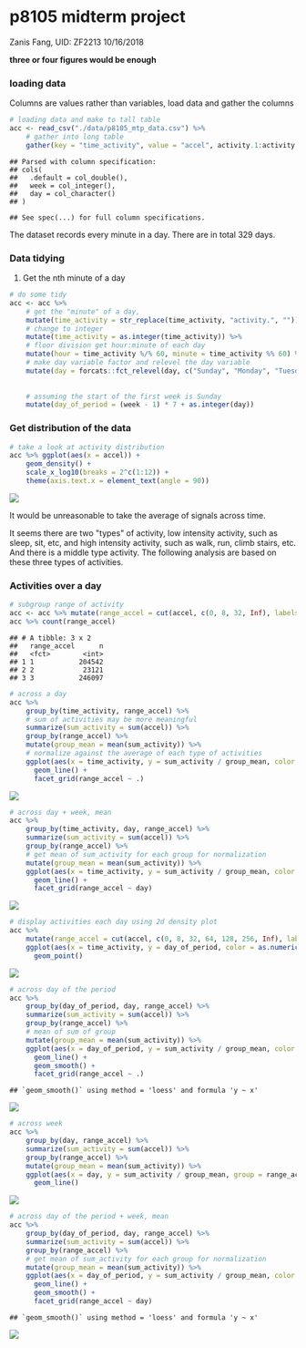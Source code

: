 p8105 midterm project
================
Zanis Fang, UID: ZF2213
10/16/2018

**three or four figures would be enough**

### loading data

Columns are values rather than variables, load data and gather the columns

``` r
# loading data and make to tall table
acc <- read_csv("./data/p8105_mtp_data.csv") %>% 
    # gather into long table
    gather(key = "time_activity", value = "accel", activity.1:activity.1440)
```

    ## Parsed with column specification:
    ## cols(
    ##   .default = col_double(),
    ##   week = col_integer(),
    ##   day = col_character()
    ## )

    ## See spec(...) for full column specifications.

The dataset records every minute in a day. There are in total 329 days.

### Data tidying

1.  Get the nth minute of a day

``` r
# do some tidy
acc <- acc %>% 
    # get the "minute" of a day, 
    mutate(time_activity = str_replace(time_activity, "activity.", "")) %>% 
    # change to integer
    mutate(time_activity = as.integer(time_activity)) %>% 
    # floor division get hour:minute of each day
    mutate(hour = time_activity %/% 60, minute = time_activity %% 60) %>% 
    # make day variable factor and relevel the day variable
    mutate(day = forcats::fct_relevel(day, c("Sunday", "Monday", "Tuesday",
                                                                                     "Wednesday", "Thursday",
                                                                                     "Friday", "Saturday"))) %>% 
    # assuming the start of the first week is Sunday
    mutate(day_of_period = (week - 1) * 7 + as.integer(day))
```

### Get distribution of the data

``` r
# take a look at activity distribution
acc %>% ggplot(aes(x = accel)) +
    geom_density() +
    scale_x_log10(breaks = 2^c(1:12)) +
    theme(axis.text.x = element_text(angle = 90))
```

![](p8105_mtp_zf2213_files/figure-markdown_github/sub_group-1.png)

It would be unreasonable to take the average of signals across time.

It seems there are two "types" of activity, low intensity activity, such as sleep, sit, etc, and high intensity activity, such as walk, run, climb stairs, etc. And there is a middle type activity. The following analysis are based on these three types of activities.

### Activities over a day

``` r
# subgroup range of activity 
acc <- acc %>% mutate(range_accel = cut(accel, c(0, 8, 32, Inf), labels = c(1:3))) 
acc %>% count(range_accel)
```

    ## # A tibble: 3 x 2
    ##   range_accel      n
    ##   <fct>        <int>
    ## 1 1           204542
    ## 2 2            23121
    ## 3 3           246097

``` r
# across a day
acc %>%
    group_by(time_activity, range_accel) %>%
    # sum of activities may be more meaningful
    summarize(sum_activity = sum(accel)) %>%
    group_by(range_accel) %>% 
    mutate(group_mean = mean(sum_activity)) %>%
    # normalize against the average of each type of activities
    ggplot(aes(x = time_activity, y = sum_activity / group_mean, color = range_accel)) +
      geom_line() +
      facet_grid(range_accel ~ .)
```

![](p8105_mtp_zf2213_files/figure-markdown_github/unnamed-chunk-2-1.png)

``` r
# across day + week, mean
acc %>%
    group_by(time_activity, day, range_accel) %>% 
    summarize(sum_activity = sum(accel)) %>%
    group_by(range_accel) %>% 
    # get mean of sum_activity for each group for normalization
    mutate(group_mean = mean(sum_activity)) %>% 
    ggplot(aes(x = time_activity, y = sum_activity / group_mean, color = range_accel)) +
      geom_line() +
      facet_grid(range_accel ~ day)
```

![](p8105_mtp_zf2213_files/figure-markdown_github/unnamed-chunk-2-2.png)

``` r
# display activities each day using 2d density plot
acc %>%
    mutate(range_accel = cut(accel, c(0, 8, 32, 64, 128, 256, Inf), labels = c(1:6))) %>% 
    ggplot(aes(x = time_activity, y = day_of_period, color = as.numeric(range_accel))) +
      geom_point()
```

![](p8105_mtp_zf2213_files/figure-markdown_github/unnamed-chunk-2-3.png)

``` r
# across day of the period
acc %>%
    group_by(day_of_period, day, range_accel) %>% 
    summarize(sum_activity = sum(accel)) %>% 
    group_by(range_accel) %>% 
    # mean of sum of group
    mutate(group_mean = mean(sum_activity)) %>%
    ggplot(aes(x = day_of_period, y = sum_activity / group_mean, color = range_accel)) +
      geom_line() +
      geom_smooth() +
      facet_grid(range_accel ~ .)
```

    ## `geom_smooth()` using method = 'loess' and formula 'y ~ x'

![](p8105_mtp_zf2213_files/figure-markdown_github/unnamed-chunk-2-4.png)

``` r
# across week
acc %>%
    group_by(day, range_accel) %>%
    summarize(sum_activity = sum(accel)) %>%
    group_by(range_accel) %>% 
    mutate(group_mean = mean(sum_activity)) %>% 
    ggplot(aes(x = day, y = sum_activity / group_mean, group = range_accel, color = range_accel)) +
      geom_line()
```

![](p8105_mtp_zf2213_files/figure-markdown_github/unnamed-chunk-2-5.png)

``` r
# across day of the period + week, mean
acc %>%
    group_by(day_of_period, day, range_accel) %>% 
    summarize(sum_activity = sum(accel)) %>%
    group_by(range_accel) %>% 
    # get mean of sum_activity for each group for normalization
    mutate(group_mean = mean(sum_activity)) %>% 
    ggplot(aes(x = day_of_period, y = sum_activity / group_mean, color = range_accel)) +
      geom_line() +
      geom_smooth() +
      facet_grid(range_accel ~ day)
```

    ## `geom_smooth()` using method = 'loess' and formula 'y ~ x'

![](p8105_mtp_zf2213_files/figure-markdown_github/unnamed-chunk-2-6.png)
